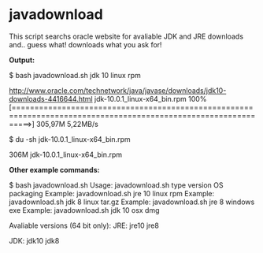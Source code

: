 # javadownload
This script searchs oracle website for avaliable JDK and JRE downloads and.. guess what! downloads what you ask for!

**Output:**

$ bash javadownload.sh jdk 10 linux rpm

http://www.oracle.com/technetwork/java/javase/downloads/jdk10-downloads-4416644.html
jdk-10.0.1_linux-x64_bin.rpm                       100%[================================================================================================================>] 305,97M  5,22MB/s


$ du -sh jdk-10.0.1_linux-x64_bin.rpm 

306M	jdk-10.0.1_linux-x64_bin.rpm



**Other example commands:**

$ bash javadownload.sh
Usage: javadownload.sh type version OS packaging
Example: javadownload.sh jre 10 linux rpm
Example: javadownload.sh jdk 8 linux tar.gz
Example: javadownload.sh jre 8 windows exe
Example: javadownload.sh jdk 10 osx dmg

Avaliable versions (64 bit only):
JRE:
jre10
jre8

JDK:
jdk10
jdk8
